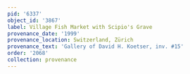 ```yaml
---
pid: '6337'
object_id: '3867'
label: Village Fish Market with Scipio's Grave
provenance_date: '1999'
provenance_location: Switzerland, Zürich
provenance_text: 'Gallery of David H. Koetser, inv. #15'
order: '2068'
collection: provenance
---
```

